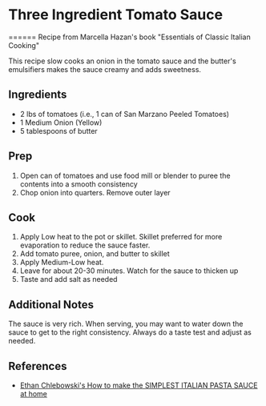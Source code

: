 # Three Ingredient Tomato Sauce

======
Recipe from Marcella Hazan's book "Essentials of Classic Italian Cooking"

This recipe slow cooks an onion in the tomato sauce and the butter's emulsifiers makes the sauce
creamy and adds sweetness.

## Ingredients

* 2 lbs of tomatoes (i.e., 1 can of San Marzano Peeled Tomatoes)
* 1 Medium Onion (Yellow)
* 5 tablespoons of butter

## Prep

1. Open can of tomatoes and use food mill or blender to puree the contents into a smooth consistency
1. Chop onion into quarters. Remove outer layer

## Cook

1. Apply Low heat to the pot or skillet. Skillet preferred for more evaporation to reduce the sauce faster.
1. Add tomato puree, onion, and butter to skillet
1. Apply Medium-Low heat.
1. Leave for about 20-30 minutes. Watch for the sauce to thicken up
1. Taste and add salt as needed

## Additional Notes

The sauce is very rich. When serving, you may want to water down the sauce to get to the right consistency.
Always do a taste test and adjust as needed.

## References

* [Ethan Chlebowski's How to make the SIMPLEST ITALIAN PASTA SAUCE at home](https://www.youtube.com/watch?v=GUKK8mKPcMY)
